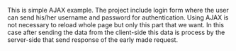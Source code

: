 This is simple AJAX example. The project include login form where the user can
send his/her username and password for authentication. Using AJAX  is not necessary
to reload whole page but only this part that we want. In this case after sending 
the data from the client-side this data is process by the server-side that
send response of the early made request.
